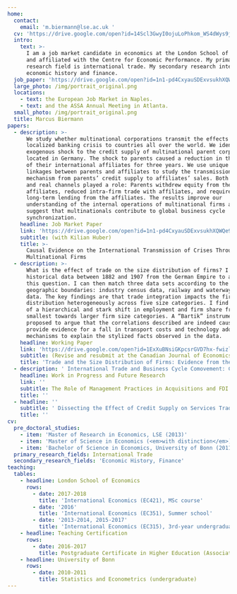 ```yaml
---
home:
  contact:
    email: 'm.biermann@lse.ac.uk '
  cv: 'https://drive.google.com/open?id=14Scl3GwyI0ojuLoPhkom_WS4dWys9jGE'
  intro:
    text: >-
      I am a job market candidate in economics at the London School of Economics
      and affiliated with the Centre for Economic Performance. My primary
      research field is international trade. My secondary research interests are
      economic history and finance.
  job_paper: 'https://drive.google.com/open?id=1n1-pd4CxyauSDExvsukhXQWQe9wXTWAK'
  large_photo: /img/portrait_original.png
  locations:
    - text: the European Job Market in Naples.
    - text: and the ASSA Annual Meeting in Atlanta.
  small_photo: /img/portrait_original.png
  title: Marcus Biermann
papers:
  - description: >-
      We study whether multinational corporations transmit the effects of a
      localized banking crisis to countries all over the world. We identify an
      exogenous shock to the credit supply of multinational parent corporations
      located in Germany. The shock to parents caused a reduction in the sales
      of their international affiliates for three years. We use unique data on
      linkages between parents and affiliates to study the transmission
      mechanism from parents’ credit supply to affiliates’ sales. Both financial
      and real channels played a role: Parents withdrew equity from their
      affiliates, reduced intra-firm trade with affiliates, and required more
      long-term lending from the affiliates. The results improve our
      understanding of the internal operations of multinational firms and
      suggest that multinationals contribute to global business cycle
      synchronization.
    headline: Job Market Paper
    link: 'https://drive.google.com/open?id=1n1-pd4CxyauSDExvsukhXQWQe9wXTWAK'
    subtitle: (with Kilian Huber)
    title: >-
      Causal Evidence on the International Transmission of Crises Through
      Multinational Firms
  - description: >-
      What is the effect of trade on the size distribution of firms? I collected
      historical data between 1882 and 1907 from the German Empire to address
      this question. I can then match three data sets according to the same
      geographic boundaries: industry census data, railway and waterway trade
      data. The key findings are that trade integration impacts the firm size
      distribution heterogeneously across five size categories. I find evidence
      of a hierarchical and stark shift in employment and firm share from the
      smallest towards larger firm size categories. A “Bartik” instrument is
      proposed to argue that the correlations described are indeed causal. I
      provide evidence for a fall in transport costs and technology adoption as
      mechanisms to explain the stylized facts observed in the data.
    headline: Working Paper
    link: 'https://drive.google.com/open?id=1ExXuBNsiGKpcsrGVD7hx-fwizl5VKYHw'
    subtitle: (Revise and resubmit at the Canadian Journal of Economics)
    title: 'Trade and the Size Distribution of Firms: Evidence from the German Empire '
  - description: ' International Trade and Business Cycle Comovement: Causal Evidence '
    headline: Work in Progress and Future Research
    link: ''
    subtitle: The Role of Management Practices in Acquisitions and FDI
    title: ''
  - headline: ''
    subtitle: ' Dissecting the Effect of Credit Supply on Services Trade '
    title: ''
cv:
  pre_doctoral_studies:
    - item: 'Master of Research in Economics, LSE (2013)'
    - item: 'Master of Science in Economics (<em>with distinction</em>), LSE (2012)'
    - item: 'Bachelor of Science in Economics, University of Bonn (2011)'
  primary_research_fields: International Trade
  secondary_research_fields: 'Economic History, Finance'
teaching:
  tables:
    - headline: London School of Economics
      rows:
        - date: 2017-2018
          title: 'International Economics (EC421), MSc course'
        - date: '2016'
          title: 'International Economics (EC351), Summer school'
        - date: '2013-2014, 2015-2017'
          title: 'International Economics (EC315), 3rd-year undergraduate level'
    - headline: Teaching Certification
      rows:
        - date: 2016-2017
          title: Postgraduate Certificate in Higher Education (Associate Level)
    - headline: University of Bonn
      rows:
        - date: 2010-2011
          title: Statistics and Econometrics (undergraduate)
---
```


